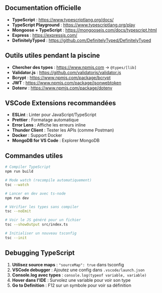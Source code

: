
## Documentation officielle

- **TypeScript** : https://www.typescriptlang.org/docs/
- **TypeScript Playground** : https://www.typescriptlang.org/play
- **Mongoose + TypeScript** : https://mongoosejs.com/docs/typescript.html
- **Express** : https://expressjs.com/
- **DefinitelyTyped** : https://github.com/DefinitelyTyped/DefinitelyTyped

## Outils utiles pendant la piscine

- **Chercher des types** : https://www.npmjs.com → `@types/[lib]`
- **Validator.js** : https://github.com/validatorjs/validator.js
- **Bcrypt** : https://www.npmjs.com/package/bcrypt
- **JWT** : https://www.npmjs.com/package/jsonwebtoken
- **Dotenv** : https://www.npmjs.com/package/dotenv

## VSCode Extensions recommandées

- **ESLint** : Linter pour JavaScript/TypeScript
- **Prettier** : Formatage automatique
- **Error Lens** : Affiche les erreurs inline
- **Thunder Client** : Tester les APIs (comme Postman)
- **Docker** : Support Docker
- **MongoDB for VS Code** : Explorer MongoDB

## Commandes utiles

```bash
# Compiler TypeScript
npm run build

# Mode watch (recompile automatiquement)
tsc --watch

# Lancer en dev avec ts-node
npm run dev

# Vérifier les types sans compiler
tsc --noEmit

# Voir le JS généré pour un fichier
tsc --showOutput src/index.ts

# Initialiser un nouveau tsconfig
tsc --init
```

## Debugging TypeScript

1. **Utilisez source maps** : `"sourceMap": true` dans tsconfig
2. **VSCode debugger** : Ajoutez une config dans `.vscode/launch.json`
3. **Console.log avec types** : `console.log(typeof variable, variable)`
4. **Hover dans l'IDE** : Survolez une variable pour voir son type
5. **Go to Definition** : F12 sur un symbole pour voir sa définition
